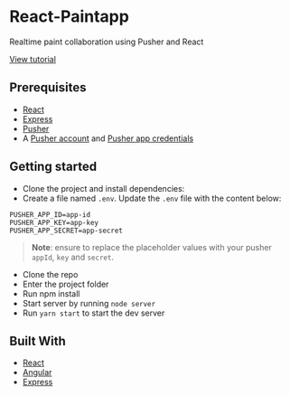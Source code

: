 # React-Paintapp
Realtime paint collaboration using Pusher and React

[View tutorial](https://pusher.com/tutorials/live-paint-react)

## Prerequisites
- [React](https://reactjs.org/)
- [Express](https://expressjs.com/)
- [Pusher](https://pusher.com)
- A [Pusher account](https://pusher.com/signup) and [Pusher app credentials](http://dashboard.pusher.com/)


## Getting started
- Clone the project and install dependencies:
- Create a file named `.env`. Update the `.env` file with the content below:

```
PUSHER_APP_ID=app-id
PUSHER_APP_KEY=app-key
PUSHER_APP_SECRET=app-secret
```

> **Note**: ensure to replace the placeholder values with your pusher `appId`, `key` and `secret`.

- Clone the repo
- Enter the project folder
- Run npm install 
- Start server by running `node server`
- Run `yarn start` to start the dev server 


## Built With

* [React](https://reactjs.org/) 
* [Angular](https://angular.io)
* [Express](https://expressjs.com/)
